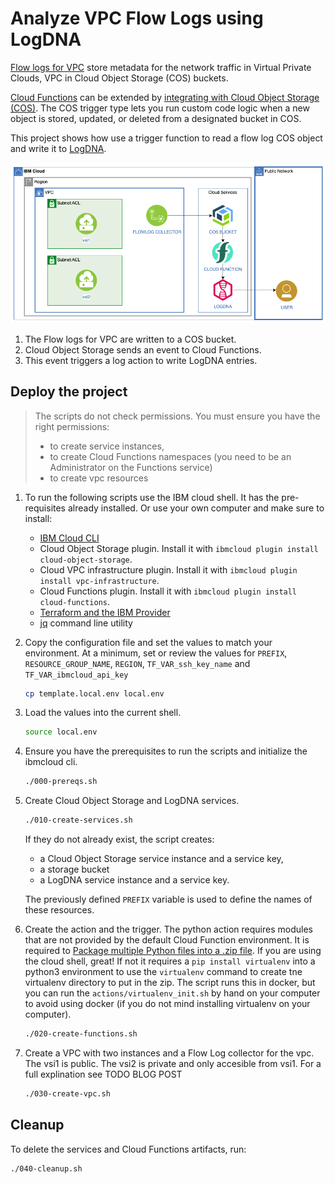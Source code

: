 # Analyze VPC Flow Logs using LogDNA

[Flow logs for VPC](https://cloud.ibm.com/vpc-ext/network/flowLogs) store metadata for the network traffic in Virtual Private Clouds, VPC in Cloud Object Storage (COS) buckets.

[Cloud Functions](https://cloud.ibm.com/functions) can be extended by [integrating with Cloud Object Storage (COS)](https://cloud.ibm.com/docs/openwhisk?topic=cloud-functions-pkg_obstorage). The COS trigger type lets you run custom code logic when a new object is stored, updated, or deleted from a designated bucket in COS. 

This project shows how use a trigger function to read a flow log COS object and write it to [LogDNA](https://cloud.ibm.com/observe/logging).

![create flow](./xdocs/vpc-flow-log-dna.png)

1. The Flow logs for VPC are written to a COS bucket.
1. Cloud Object Storage sends an event to Cloud Functions.
1. This event triggers a log action to write LogDNA entries.

## Deploy the project

> The scripts do not check permissions. You must ensure you have the right permissions:
> - to create service instances,
> - to create Cloud Functions namespaces (you need to be an Administrator on the Functions service)
> - to create vpc resources

1. To run the following scripts use the IBM cloud shell.  It has the pre-requisites already installed.
Or use your own computer and make sure to install:
   * [IBM Cloud CLI](https://cloud.ibm.com/docs/cli?topic=cloud-cli-install-ibmcloud-cli)
   * Cloud Object Storage plugin. Install it with `ibmcloud plugin install cloud-object-storage`.
   * Cloud VPC infrastructure plugin. Install it with `ibmcloud plugin install vpc-infrastructure`.
   * Cloud Functions plugin. Install it with `ibmcloud plugin install cloud-functions`.
   * [Terraform and the IBM Provider](https://cloud.ibm.com/docs/terraform?topic=terraform-getting-started)
   * [jq](https://stedolan.github.io/jq/) command line utility

1. Copy the configuration file and set the values to match your environment. At a minimum, set or review the values for `PREFIX`, `RESOURCE_GROUP_NAME`, `REGION`, `TF_VAR_ssh_key_name` and `TF_VAR_ibmcloud_api_key`

   ```sh
   cp template.local.env local.env
   ```

1. Load the values into the current shell.

   ```sh
   source local.env
   ```

1. Ensure you have the prerequisites to run the scripts and initialize the ibmcloud cli.

   ```sh
   ./000-prereqs.sh
   ```

1. Create Cloud Object Storage and LogDNA services.

   ```sh
   ./010-create-services.sh
   ```

   If they do not already exist, the script creates:
      * a Cloud Object Storage service instance and a service key,
      * a storage bucket
      * a LogDNA service instance and a service key.

   The previously defined `PREFIX` variable is used to define the names of these resources.

1. Create the action and the trigger.  The python action requires modules that are not provided by the default Cloud Function environment.  It is required to [Package multiple Python files into a .zip file](https://cloud.ibm.com/docs/openwhisk?topic=openwhisk-prep#prep_python_pkg).  If you are using the cloud shell, great!  If not it requires a `pip install virtualenv` into a python3 environment to use the `virtualenv` command to create tne virtualenv directory to put in the zip.  The script runs this in docker, but you can run the `actions/virtualenv_init.sh` by hand on your computer to avoid using docker (if you do not mind installing virtualenv on your computer).

   ```sh
   ./020-create-functions.sh
   ```

1. Create a VPC with two instances and a Flow Log collector for the vpc.  The vsi1 is public.  The vsi2 is private and only accesible from vsi1.  For a full explination see TODO BLOG POST

   ```sh
   ./030-create-vpc.sh
   ```

## Cleanup

To delete the services and Cloud Functions artifacts, run:

   ```sh
   ./040-cleanup.sh
   ```
